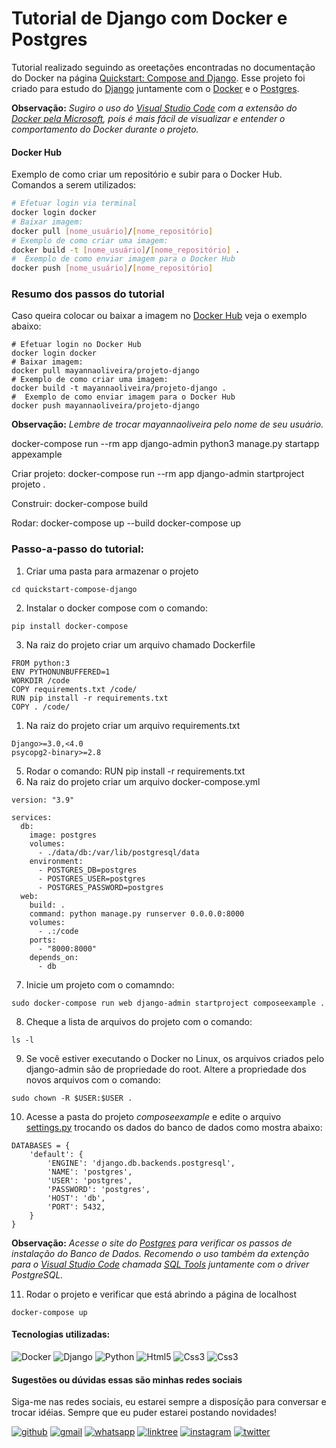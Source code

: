 
#  Tutorial de Django com Docker e Postgres
Tutorial realizado seguindo as oreetações encontradas no documentação do Docker na página [Quickstart: Compose and Django]. Esse projeto foi criado para estudo do [Django] juntamente com o [Docker] e o [Postgres].

**Observação:** *Sugiro o uso do [Visual Studio Code] com a extensão do [Docker pela Microsoft], pois é mais fácil de visualizar e entender o comportamento do Docker durante o projeto.*

#### Docker Hub
Exemplo de como criar um repositório e subir para o Docker Hub.
Comandos a serem utilizados:
```bash
# Efetuar login via terminal
docker login docker
# Baixar imagem:
docker pull [nome_usuário]/[nome_repositório]
# Exemplo de como criar uma imagem:
docker build -t [nome_usuário]/[nome_repositório] .
#  Exemplo de como enviar imagem para o Docker Hub
docker push [nome_usuário]/[nome_repositório]

```

### Resumo dos passos do tutorial
Caso queira colocar ou baixar a imagem no [Docker Hub] veja o exemplo abaixo:
```
# Efetuar login no Docker Hub
docker login docker
# Baixar imagem:
docker pull mayannaoliveira/projeto-django
# Exemplo de como criar uma imagem:
docker build -t mayannaoliveira/projeto-django .
#  Exemplo de como enviar imagem para o Docker Hub
docker push mayannaoliveira/projeto-django
```
**Observação:** *Lembre de trocar mayannaoliveira pelo nome de seu usuário.*
 

docker-compose run --rm app django-admin python3 manage.py startapp appexample

Criar projeto:
docker-compose run --rm app django-admin startproject projeto .

Construir:
docker-compose build

Rodar: 
docker-compose up --build
docker-compose up

### Passo-a-passo do tutorial:
1. Criar uma pasta para armazenar o projeto
```
cd quickstart-compose-django
```
2. Instalar o docker compose com o comando:
```
pip install docker-compose
``` 
3. Na raiz do projeto criar um arquivo chamado Dockerfile
```
FROM python:3
ENV PYTHONUNBUFFERED=1
WORKDIR /code
COPY requirements.txt /code/
RUN pip install -r requirements.txt
COPY . /code/
```
1. Na raiz do projeto criar um arquivo requirements.txt
```
Django>=3.0,<4.0
psycopg2-binary>=2.8
```
5. Rodar o comando: RUN pip install -r requirements.txt
6. Na raiz do projeto criar um arquivo docker-compose.yml
```
version: "3.9"
   
services:
  db:
    image: postgres
    volumes:
      - ./data/db:/var/lib/postgresql/data
    environment:
      - POSTGRES_DB=postgres
      - POSTGRES_USER=postgres
      - POSTGRES_PASSWORD=postgres
  web:
    build: .
    command: python manage.py runserver 0.0.0.0:8000
    volumes:
      - .:/code
    ports:
      - "8000:8000"
    depends_on:
      - db
```
7. Inicie um projeto com o comamndo:

```
sudo docker-compose run web django-admin startproject composeexample . 
```
8. Cheque a lista de arquivos do projeto com o comando:
```
ls -l
```
9.  Se você estiver executando o Docker no Linux, os arquivos criados pelo django-admin são de propriedade do root. Altere a propriedade dos novos arquivos com o comando: 
``` 
sudo chown -R $USER:$USER .
```
10. Acesse a pasta do projeto *composeexample* e edite o arquivo [settings.py](composeexample/settings.py) trocando os dados do banco de dados como mostra abaixo:
```
DATABASES = {
    'default': {
        'ENGINE': 'django.db.backends.postgresql',
        'NAME': 'postgres',
        'USER': 'postgres',
        'PASSWORD': 'postgres',
        'HOST': 'db',
        'PORT': 5432,
    }
}
```
**Observação:** *Acesse o site do [Postgres] para verificar os passos de instalação do Banco de Dados. Recomendo o uso também da extenção para o [Visual Studio Code] chamada [SQL Tools] juntamente com o driver PostgreSQL.*

11. Rodar o projeto e verificar que está abrindo a página de localhost
```
docker-compose up
```
#### Tecnologias utilizadas:
![Docker](https://shields.io/badge/Docker-gray?logo=Docker&logoColor=blue&style=for-the-badge)
![Django](https://shields.io/badge/Django-gray?logo=Django&logoColor=green&style=for-the-badge)
![Python](https://shields.io/badge/Python-gray?logo=Python&logoColor=yellow&style=for-the-badge)
![Html5](https://shields.io/badge/HTML5-gray?logo=html5&logoColor=red&style=for-the-badge)
![Css3](https://shields.io/badge/css3-gray?logo=css3&logoColor=blue&style=for-the-badge)
![Css3](https://shields.io/badge/SQLITE-gray?logo=sqlite&logoColor=blue&style=for-the-badge)

#### Sugestões ou dúvidas essas são minhas redes sociais
Siga-me nas redes sociais, eu estarei sempre a disposíção para conversar e trocar idéias. Sempre que eu puder estarei postando novidades!

[![github](https://img.shields.io/badge/GitHub-100000?style=for-the-badge&logo=github&logoColor=white)](https://github.com/mayannaoliveira)
[![gmail](https://img.shields.io/badge/Gmail-D14836?style=for-the-badge&logo=gmail&logoColor=white&link=mailto:mayannait@gmail.com)](mailto:mayannait@gmail.com)
[![whatsapp](https://img.shields.io/badge/WhatsApp-25D366?style=for-the-badge&logo=whatsapp&logoColor=white)](https://api.whatsapp.com/message/5XLG4UPSFCNWP1)
[![linktree](https://img.shields.io/badge/linktree-39E09B?style=for-the-badge&logo=linktree&logoColor=white)](https://linktr.ee/mayannaoliveira)
[![instagram](https://img.shields.io/badge/Instagram-E4405F?style=for-the-badge&logo=instagram&logoColor=white)](https://www.instagram.com/oliveiramayanna/)
[![twitter](https://img.shields.io/badge/twitter-blue?style=for-the-badge&logo=twitter&logoColor=white)](ttps://twitter.com/oliveiramayanna/)
</div>

<!-- Links de referência -->
[Postgres]: https://www.postgresql.org/
[SQL Tools]:https://marketplace.visualstudio.com/items?itemName=mtxr.sqltools
[Visual Studio Code]: https://marketplace.visualstudio.com/vscode
[Docker Hub]: https://hub.docker.com/
[Quickstart: Compose and Django]: https://docs.docker.com/samples/django/
[Docker]: https://docs.docker.com/
[Django]: https://www.djangoproject.com/
[Docker pela Microsoft]: https://marketplace.visualstudio.com/items?itemName=ms-azuretools.vscode-docker

